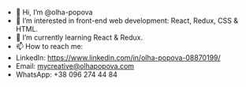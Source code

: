 - 👋 Hi, I’m @olha-popova
- 👀 I’m interested in front-end web development: React, Redux, CSS & HTML. 
- 🌱 I’m currently learning React & Redux.
- 📫 How to reach me:
- LinkedIn: https://www.linkedin.com/in/olha-popova-08870199/
- Email: mycreative@olhapopova.com
- WhatsApp: +38 096 274 44 84
